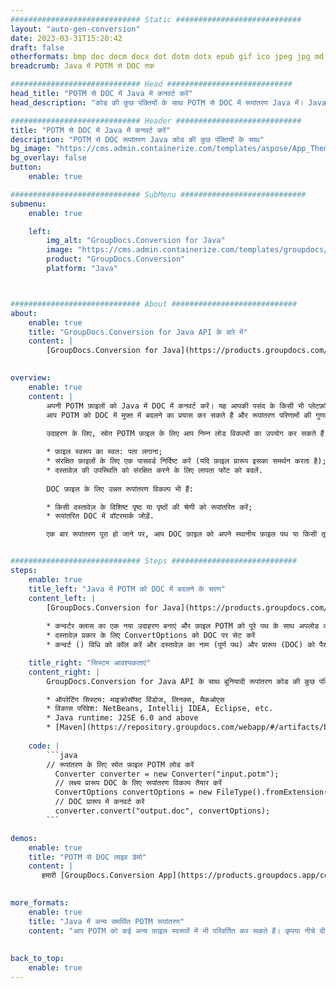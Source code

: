 ```yaml
---
############################# Static ############################
layout: "auto-gen-conversion"
date: 2023-03-31T15:20:42
draft: false
otherformats: bmp doc docm docx dot dotm dotx epub gif ico jpeg jpg md odt ott pdf png psd rtf tex tif tiff txt xps
breadcrumb: Java में POTM से DOC तक

############################# Head ############################
head_title: "POTM से DOC में Java में कनवर्ट करें"
head_description: "कोड की कुछ पंक्तियों के साथ POTM से DOC में रूपांतरण Java में। Java के लिए GroupDocs दस्तावेज़ रूपांतरण API का उपयोग करके 160 से अधिक फ़ाइल स्वरूपों को रूपांतरित करें"

############################# Header ############################
title: "POTM से DOC में Java में कनवर्ट करें"
description: "POTM से DOC रूपांतरण Java कोड की कुछ पंक्तियों के साथ"
bg_image: "https://cms.admin.containerize.com/templates/aspose/App_Themes/V3/images/bg/header1.png"
bg_overlay: false
button:
    enable: true

############################# SubMenu ############################
submenu:
    enable: true

    left:
        img_alt: "GroupDocs.Conversion for Java"
        image: "https://cms.admin.containerize.com/templates/groupdocs/images/product-logos/90x90-noborder/groupdocs-conversion-java.png"
        product: "GroupDocs.Conversion"
        platform: "Java"



############################# About ############################
about:
    enable: true
    title: "GroupDocs.Conversion for Java API के बारे में"
    content: |
        [GroupDocs.Conversion for Java](https://products.groupdocs.com/conversion/java/) लोकप्रिय छवि और दस्तावेज़ स्वरूपों जैसे Microsoft Office, OpenDocument, PDF, HTML, ईमेल, CAD के बीच कनवर्ट करने के लिए एक उन्नत फ़ाइल स्वरूप रूपांतरण API है। और कोड की कुछ पंक्तियों के साथ और भी बहुत कुछ। मूल एपीआई स्वचालित रूप से मूल दस्तावेजों के प्रारूपों का पता लगाता है और परिवर्तित दस्तावेजों को अनुकूलित करने के लिए कई विकल्प प्रदान करता है। किसी दस्तावेज़ से जानकारी निकालने के कार्य के साथ, यह डिफ़ॉल्ट रूप से स्थानीय डिस्क में रूपांतरण परिणामों की कैशिंग का भी समर्थन करता है। हालाँकि, किसी भी प्रकार के कैश स्टोरेज को उपयुक्त इंटरफेस - Amazon S3, Dropbox, Google Drive, Windows Azure, Reddis, या किसी अन्य को लागू करके समर्थित किया जा सकता है।
    

overview:
    enable: true
    content: |
        अपनी POTM फ़ाइलों को Java में DOC में कनवर्ट करें। यह आपकी पसंद के किसी भी प्लेटफ़ॉर्म, जैसे कि Windows, Linux, macOS पर Java कोड की केवल कुछ पंक्तियाँ लेता है।
        आप POTM को DOC में मुफ्त में बदलने का प्रयास कर सकते हैं और रूपांतरण परिणामों की गुणवत्ता का मूल्यांकन कर सकते हैं। सरल फ़ाइल रूपांतरण स्क्रिप्ट के साथ, आप POTM स्रोत फ़ाइल को लोड करने और DOC आउटपुट को संग्रहीत करने के लिए अधिक परिष्कृत विकल्प आज़मा सकते हैं। 
        
        उदाहरण के लिए, स्रोत POTM फ़ाइल के लिए आप निम्न लोड विकल्पों का उपयोग कर सकते हैं:

        * फ़ाइल स्वरूप का स्वत: पता लगाना;
        * संरक्षित फ़ाइलों के लिए एक पासवर्ड निर्दिष्ट करें (यदि फ़ाइल प्रारूप इसका समर्थन करता है);
        * दस्तावेज़ की उपस्थिति को संरक्षित करने के लिए लापता फोंट को बदलें.
        
        DOC फ़ाइल के लिए उन्नत रूपांतरण विकल्प भी हैं:

        * किसी दस्तावेज़ के विशिष्ट पृष्ठ या पृष्ठों की श्रेणी को रूपांतरित करें;
        * रूपांतरित DOC में वॉटरमार्क जोड़ें.

        एक बार रूपांतरण पूरा हो जाने पर, आप DOC फ़ाइल को अपने स्थानीय फ़ाइल पथ या किसी तृतीय पक्ष संग्रहण जैसे FTP, Amazon S3, Google ड्राइव, ड्रॉपबॉक्स आदि में सहेज सकते हैं। कृपया ध्यान दें - POTM DOC के लिए, आपको कोई अतिरिक्त सॉफ़्टवेयर स्थापित करने की आवश्यकता नहीं है, जैसे MS Office, Open Office, Adobe Acrobat Reader आदि।


############################# Steps ############################
steps:
    enable: true
    title_left: "Java में POTM को DOC में बदलने के चरण"
    content_left: |
        [GroupDocs.Conversion for Java](https://products.groupdocs.com/conversion/java/) डेवलपर्स को कोड की कुछ पंक्तियों के साथ POTM फ़ाइल को DOC में आसानी से बदलने की अनुमति देता है।
        
        * कन्वर्टर क्लास का एक नया उदाहरण बनाएं और फ़ाइल POTM को पूरे पथ के साथ अपलोड करें
        * दस्तावेज़ प्रकार के लिए ConvertOptions को DOC पर सेट करें
        * कन्वर्ट () विधि को कॉल करें और दस्तावेज़ का नाम (पूर्ण पथ) और प्रारूप (DOC) को पैरामीटर के रूप में पास करें

    title_right: "सिस्टम आवश्यकताएं"
    content_right: |
        GroupDocs.Conversion for Java API के साथ बुनियादी रूपांतरण कोड की कुछ पंक्तियों के साथ किया जा सकता है। हमारे एपीआई सभी प्रमुख प्लेटफॉर्म और ऑपरेटिंग सिस्टम पर समर्थित हैं। नीचे दिए गए कोड को निष्पादित करने से पहले, सुनिश्चित करें कि आपके सिस्टम पर निम्नलिखित पूर्वापेक्षाएँ स्थापित हैं।

        * ऑपरेटिंग सिस्टम: माइक्रोसॉफ्ट विंडोज, लिनक्स, मैकओएस
        * विकास परिवेश: NetBeans, Intellij IDEA, Eclipse, etc.
        * Java runtime: J2SE 6.0 and above
        * [Maven](https://repository.groupdocs.com/webapp/#/artifacts/browse/tree/General/repo/com/groupdocs/groupdocs-conversion) से नवीनतम GroupDocs.Conversion for Java प्राप्त करें
         
    code: |
        ```java    
        // रूपांतरण के लिए स्रोत फ़ाइल POTM लोड करें
          Converter converter = new Converter("input.potm");
          // लक्ष्य प्रारूप DOC के लिए रूपांतरण विकल्प तैयार करें
          ConvertOptions convertOptions = new FileType().fromExtension("doc").getConvertOptions();
          // DOC प्रारूप में कनवर्ट करें
          converter.convert("output.doc", convertOptions);
        ```

demos:
    enable: true
    title: "POTM से DOC लाइव डेमो"
    content: |
       हमारी [GroupDocs.Conversion App](https://products.groupdocs.app/conversion/family) वेबसाइट पर जाएँ और POTM से DOC अभी रूपांतरण करने का प्रयास करें। फ्री डेमो के निम्नलिखित फायदे हैं
          

more_formats:
    enable: true
    title: "Java में अन्य समर्थित POTM रूपांतरण"
    content: "आप POTM को कई अन्य फ़ाइल स्वरूपों में भी परिवर्तित कर सकते हैं। कृपया नीचे दी गई सूची देखें।"
       
       
back_to_top:
    enable: true
---
```

